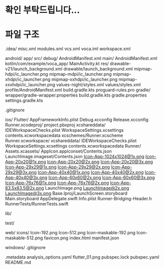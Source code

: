 # 확인 부탁드립니다...

# 파일 구조

.idea/
    misc.xml
    modules.xml
    vcs.xml
    voca.iml
    workspace.xml

android/
    app/
        src/
            debug/
                AndroidManifest.xml
            main/
                AndroidManifest.xml
                kotlin/com/example/voca_app/
                    MainActivity.kt
                res/
                    drawable-v21/launch_background.xml
                    drawable/launch_background.xml
                    mipmap-hdpi/ic_launcher.png
                    mipmap-mdpi/ic_launcher.png
                    mipmap-xhdpi/ic_launcher.png
                    mipmap-xxhdpi/ic_launcher.png
                    mipmap-xxxhdpi/ic_launcher.png
                    values-night/styles.xml
                    values/styles.xml
            profile/AndroidManifest.xml
        build.gradle.kts
        proguard-rules.pro
    gradle/
        wrapper/gradle-wrapper.properties
    build.gradle.kts
    gradle.properties
    settings.gradle.kts

.gitignore

ios/
    Flutter/
        AppFrameworkInfo.plist
        Debug.xcconfig
        Release.xcconfig
    Runner.xcodeproj/
        project.pbxproj
        xcshareddata/
            IDEWorkspaceChecks.plist
            WorkspaceSettings.xcsettings
            contents.xcworkspacedata
            xcschemes/Runner.xcscheme
    Runner.xcworkspace/
        xcshareddata/
            IDEWorkspaceChecks.plist
            WorkspaceSettings.xcsettings
            contents.xcworkspacedata
    Runner/
        Assets.xcassets/
            AppIcon.appiconset/Contents.json
            LaunchImage.imageset/Contents.json
        Icon-App-1024x1024@1x.png
        Icon-App-20x20@1x.png
        Icon-App-20x20@2x.png
        Icon-App-20x20@3x.png
        Icon-App-29x29@1x.png
        Icon-App-29x29@2x.png
        Icon-App-29x29@3x.png
        Icon-App-40x40@1x.png
        Icon-App-40x40@2x.png
        Icon-App-40x40@3x.png
        Icon-App-60x60@2x.png
        Icon-App-60x60@3x.png
        Icon-App-76x76@1x.png
        Icon-App-76x76@2x.png
        Icon-App-83.5x83.5@2x.png
        LaunchImage.png
        LaunchImage@2x.png
        LaunchImage@3x.png
    Base.lproj/LaunchScreen.storyboard
    Main.storyboard
    AppDelegate.swift
    Info.plist
    Runner-Bridging-Header.h
    RunnerTests/RunnerTests.swift

lib/

test/

web/
    icons/
        Icon-192.png
        Icon-512.png
        Icon-maskable-192.png
        Icon-maskable-512.png
    favicon.png
    index.html
    manifest.json

windows/
    .gitignore

.metadata
analysis_options.yaml
flutter_01.png
pubspec.lock
pubspec.yaml
README.md

